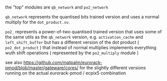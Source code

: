 the "top" modules are `qb_network` and `po2_network`

`qb_network` represents the quantised bits trained version and uses a normal multiply for the `dot_product.sv`.

`po2_` represents a power-of-two quantised trained version that uses some of the same utils as the `qb_network` version,
e.g. `activation_cache` and `left_shift_buffer`
but has a different version of the dot product ( `po2_dot_product` ) that instead of normal multiplies implements everything wuth shift operations ( represented by the `po2_multiply` module )

see also https://github.com/matpalm/eurorack-pmod/blob/master/gateware/cores/
for the slightly different versions running on the actual eurorack-pmod / ecpix5 combination

